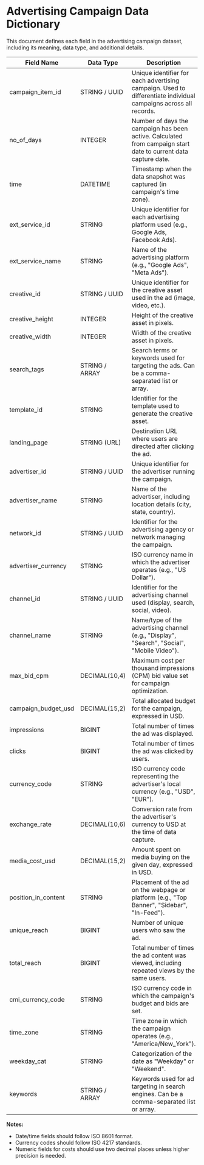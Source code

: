 # Advertising Campaign Data Dictionary

This document defines each field in the advertising campaign dataset, including its meaning, data type, and additional details.

| Field Name           | Data Type       | Description |
|----------------------|-----------------|-------------|
| campaign_item_id     | STRING / UUID   | Unique identifier for each advertising campaign. Used to differentiate individual campaigns across all records. |
| no_of_days           | INTEGER         | Number of days the campaign has been active. Calculated from campaign start date to current data capture date. |
| time                 | DATETIME        | Timestamp when the data snapshot was captured (in campaign's time zone). |
| ext_service_id       | STRING          | Unique identifier for each advertising platform used (e.g., Google Ads, Facebook Ads). |
| ext_service_name     | STRING          | Name of the advertising platform (e.g., "Google Ads", "Meta Ads"). |
| creative_id          | STRING / UUID   | Unique identifier for the creative asset used in the ad (image, video, etc.). |
| creative_height      | INTEGER         | Height of the creative asset in pixels. |
| creative_width       | INTEGER         | Width of the creative asset in pixels. |
| search_tags          | STRING / ARRAY  | Search terms or keywords used for targeting the ads. Can be a comma-separated list or array. |
| template_id          | STRING          | Identifier for the template used to generate the creative asset. |
| landing_page         | STRING (URL)    | Destination URL where users are directed after clicking the ad. |
| advertiser_id        | STRING / UUID   | Unique identifier for the advertiser running the campaign. |
| advertiser_name      | STRING          | Name of the advertiser, including location details (city, state, country). |
| network_id           | STRING / UUID   | Identifier for the advertising agency or network managing the campaign. |
| advertiser_currency  | STRING          | ISO currency name in which the advertiser operates (e.g., "US Dollar"). |
| channel_id           | STRING / UUID   | Identifier for the advertising channel used (display, search, social, video). |
| channel_name         | STRING          | Name/type of the advertising channel (e.g., "Display", "Search", "Social", "Mobile Video"). |
| max_bid_cpm          | DECIMAL(10,4)   | Maximum cost per thousand impressions (CPM) bid value set for campaign optimization. |
| campaign_budget_usd  | DECIMAL(15,2)   | Total allocated budget for the campaign, expressed in USD. |
| impressions          | BIGINT          | Total number of times the ad was displayed. |
| clicks               | BIGINT          | Total number of times the ad was clicked by users. |
| currency_code        | STRING          | ISO currency code representing the advertiser's local currency (e.g., "USD", "EUR"). |
| exchange_rate        | DECIMAL(10,6)   | Conversion rate from the advertiser's currency to USD at the time of data capture. |
| media_cost_usd       | DECIMAL(15,2)   | Amount spent on media buying on the given day, expressed in USD. |
| position_in_content  | STRING          | Placement of the ad on the webpage or platform (e.g., "Top Banner", "Sidebar", "In-Feed"). |
| unique_reach         | BIGINT          | Number of unique users who saw the ad. |
| total_reach          | BIGINT          | Total number of times the ad content was viewed, including repeated views by the same users. |
| cmi_currency_code    | STRING          | ISO currency code in which the campaign's budget and bids are set. |
| time_zone            | STRING          | Time zone in which the campaign operates (e.g., "America/New_York"). |
| weekday_cat          | STRING          | Categorization of the date as "Weekday" or "Weekend". |
| keywords             | STRING / ARRAY  | Keywords used for ad targeting in search engines. Can be a comma-separated list or array. |

**Notes:**
- Date/time fields should follow ISO 8601 format.
- Currency codes should follow ISO 4217 standards.
- Numeric fields for costs should use two decimal places unless higher precision is needed.

